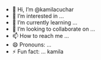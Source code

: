 - 👋 Hi, I’m @kamilacuchar
- 👀 I’m interested in ...
- 🌱 I’m currently learning ...
- 💞️ I’m looking to collaborate on ...
- 📫 How to reach me ...
- 😄 Pronouns: ...
- ⚡ Fun fact: ...
kamila
<!---
kamilacuchar/kamilacuchar is a ✨ special ✨ repository because its `README.md` (this file) appears on your GitHub profile.
You can click the Preview link to take a look at your changes.
--->
